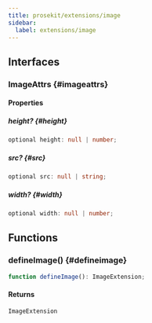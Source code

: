 ```yaml
---
title: prosekit/extensions/image
sidebar:
  label: extensions/image
---
```


<!-- DEBUG memberWithGroups 1 -->

<!-- DEBUG memberWithGroups 4 -->

<!-- DEBUG memberWithGroups 7 -->

<!-- DEBUG memberWithGroups 8 -->

<!-- DEBUG memberWithGroups 9 -->

## Interfaces

### ImageAttrs {#imageattrs}

<!-- DEBUG memberWithGroups 1 -->

<!-- DEBUG memberWithGroups 4 -->

<!-- DEBUG memberWithGroups 7 -->

<!-- DEBUG memberWithGroups 8 -->

<!-- DEBUG memberWithGroups 9 -->

#### Properties

##### height? {#height}

```ts
optional height: null | number;
```

<!-- DEBUG inheritance start -->

##### src? {#src}

```ts
optional src: null | string;
```

<!-- DEBUG inheritance start -->

##### width? {#width}

```ts
optional width: null | number;
```

<!-- DEBUG inheritance start -->

<!-- DEBUG memberWithGroups 10 -->

## Functions

### defineImage() {#defineimage}

```ts
function defineImage(): ImageExtension;
```

#### Returns

`ImageExtension`

<!-- DEBUG inheritance start -->

<!-- DEBUG memberWithGroups 10 -->
